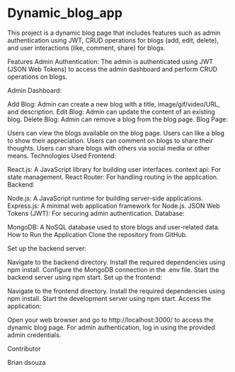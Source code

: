 # Dynamic_blog_app

This project is a dynamic blog page that includes features such as admin authentication using JWT, CRUD operations for blogs (add, edit, delete), and user interactions (like, comment, share) for blogs.

Features
Admin Authentication: The admin is authenticated using JWT (JSON Web Tokens) to access the admin dashboard and perform CRUD operations on blogs.

Admin Dashboard:

Add Blog: Admin can create a new blog with a title, image/gif/video/URL, and description.
Edit Blog: Admin can update the content of an existing blog.
Delete Blog: Admin can remove a blog from the blog page.
Blog Page:

Users can view the blogs available on the blog page.
Users can like a blog to show their appreciation.
Users can comment on blogs to share their thoughts.
Users can share blogs with others via social media or other means.
Technologies Used
Frontend:

React.js: A JavaScript library for building user interfaces.
context api: For state management.
React Router: For handling routing in the application.
Backend:

Node.js: A JavaScript runtime for building server-side applications.
Express.js: A minimal web application framework for Node.js.
JSON Web Tokens (JWT): For securing admin authentication.
Database:

MongoDB: A NoSQL database used to store blogs and user-related data.
How to Run the Application
Clone the repository from GitHub.

Set up the backend server:

Navigate to the backend directory.
Install the required dependencies using npm install.
Configure the MongoDB connection in the .env file.
Start the backend server using npm start.
Set up the frontend:

Navigate to the frontend directory.
Install the required dependencies using npm install.
Start the development server using npm start.
Access the application:

Open your web browser and go to http://localhost:3000/ to access the dynamic blog page.
For admin authentication, log in using the provided admin credentials.

Contributor

Brian dsouza

